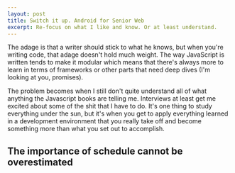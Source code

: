 ```yaml
---
layout: post
title: Switch it up. Android for Senior Web
excerpt: Re-focus on what I like and know. Or at least understand.
---
```


The adage is that a writer should stick to what he knows, but when you're writing code, that adage doesn't hold much weight. The way JavaScript is written tends to make it modular which means that there's always more to learn in terms of frameworks or other parts that need deep dives (I'm looking at you, promises).

The problem becomes when I still don't quite understand all of what anything the Javascript books are telling me. Interviews at least get me excited about some of the shit that I have to do. It's one thing to study everything under the sun, but it's when you get to apply everything learned in a development environment that you really take off and become something more than what you set out to accomplish.

## The importance of schedule cannot be overestimated



